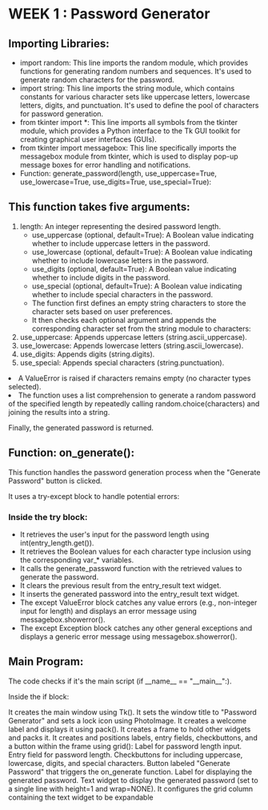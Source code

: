 <h1>WEEK 1 : Password Generator</h1>
<h2>Importing Libraries:</h2>

<ul>
  <li>import random: This line imports the random module, which provides functions for generating random numbers and sequences. It's used to generate random characters for the password.</li>
  <li>import string: This line imports the string module, which contains constants for various character sets like uppercase letters, lowercase letters, digits, and punctuation. It's used to define the pool of characters for password generation.</li>
  <li>from tkinter import *: This line imports all symbols from the tkinter module, which provides a Python interface to the Tk GUI toolkit for creating graphical user interfaces (GUIs).</li>
  <li>from tkinter import messagebox: This line specifically imports the messagebox module from tkinter, which is used to display pop-up message boxes for error handling and notifications.</li>
  <li>Function: generate_password(length, use_uppercase=True, use_lowercase=True, use_digits=True, use_special=True):</li>
</ul>



<h2>This function takes five arguments:</h2>
<ol>
  <li>length: An integer representing the desired password length.
    <ul>
      <li>use_uppercase (optional, default=True): A Boolean value indicating whether to include uppercase letters in the password.</li>
    <li>use_lowercase (optional, default=True): A Boolean value indicating whether to include lowercase letters in the password.</li>
    <li>use_digits (optional, default=True): A Boolean value indicating whether to include digits in the password.</li>
    <li>use_special (optional, default=True): A Boolean value indicating whether to include special characters in the password.</li>
    <li>The function first defines an empty string characters to store the character sets based on user preferences.</li>
    <li>It then checks each optional argument and appends the corresponding character set from the string module to characters:</li>
    </ul>
  </li>
  
  <li>use_uppercase: Appends uppercase letters (string.ascii_uppercase).</li>
  <li>use_lowercase: Appends lowercase letters (string.ascii_lowercase).</li>
  <li>use_digits: Appends digits (string.digits).</li>
  <li>use_special: Appends special characters (string.punctuation).</li>
</ol>
  <li>A ValueError is raised if characters remains empty (no character types selected).</li>
  <li>The function uses a list comprehension to generate a random password of the specified length by repeatedly calling random.choice(characters) and joining the results into a string.</li>

<p>Finally, the generated password is returned.</p>

<h2>Function: on_generate():</h2>
<p>This function handles the password generation process when the "Generate Password" button is clicked.</p>
<p>It uses a try-except block to handle potential errors:</p>
<h3>Inside the try block:</h3>
<ul>
  <li>It retrieves the user's input for the password length using int(entry_length.get()).</li>
  <li>It retrieves the Boolean values for each character type inclusion using the corresponding var_* variables.</li>
  <li>It calls the generate_password function with the retrieved values to generate the password.</li>
  <li>It clears the previous result from the entry_result text widget.</li>
  <li>It inserts the generated password into the entry_result text widget.</li>
  <li>The except ValueError block catches any value errors (e.g., non-integer input for length) and displays an error message using messagebox.showerror().</li>
  <li>The except Exception block catches any other general exceptions and displays a generic error message using messagebox.showerror().</li>
</ul>
<h2>Main Program:</h2>
<p>The code checks if it's the main script (if __name__ == "__main__":).</p>
<p>Inside the if block:</p>


<p>
  It creates the main window using Tk().
It sets the window title to "Password Generator" and sets a lock icon using PhotoImage.
It creates a welcome label and displays it using pack().
It creates a frame to hold other widgets and packs it.
It creates and positions labels, entry fields, checkbuttons, and a button within the frame using grid():
Label for password length input.
Entry field for password length.
Checkbuttons for including uppercase, lowercase, digits, and special characters.
Button labeled "Generate Password" that triggers the on_generate function.
Label for displaying the generated password.
Text widget to display the generated password (set to a single line with height=1 and wrap=NONE).
It configures the grid column containing the text widget to be expandable
</p>
